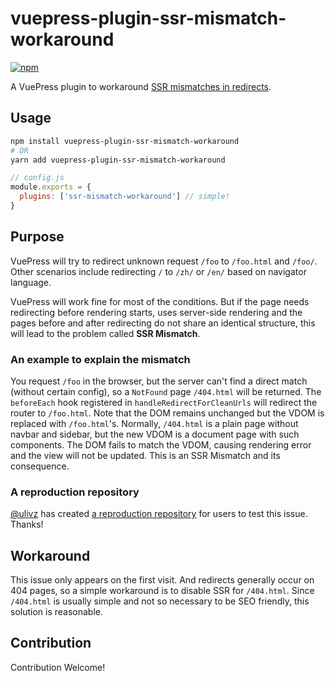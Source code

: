 # vuepress-plugin-ssr-mismatch-workaround

[![npm](https://img.shields.io/npm/v/vuepress-plugin-ssr-mismatch-workaround.svg)](https://www.npmjs.com/package/vuepress-plugin-ssr-mismatch-workaround)

A VuePress plugin to workaround [SSR mismatches in redirects](https://github.com/vuejs/vuepress/issues/1382).

## Usage

```bash
npm install vuepress-plugin-ssr-mismatch-workaround
# OR
yarn add vuepress-plugin-ssr-mismatch-workaround
```

```js
// config.js
module.exports = {
  plugins: ['ssr-mismatch-workaround'] // simple!
}
```

## Purpose

VuePress will try to redirect unknown request `/foo` to `/foo.html` and `/foo/`. Other scenarios include redirecting `/` to `/zh/` or `/en/` based on navigator language.

VuePress will work fine for most of the conditions. But if the page needs redirecting before rendering starts, uses server-side rendering and the pages before and after redirecting do not share an identical structure, this will lead to the problem called **SSR Mismatch**.

### An example to explain the mismatch

You request `/foo` in the browser, but the server can't find a direct match (without certain config), so a `NotFound` page `/404.html` will be returned. The `beforeEach` hook registered in `handleRedirectForCleanUrls` will redirect the router to `/foo.html`. Note that the DOM remains unchanged but the VDOM is replaced with `/foo.html`'s. Normally, `/404.html` is a plain page without navbar and sidebar, but the new VDOM is a document page with such components. The DOM fails to match the VDOM, causing rendering error and the view will not be updated. This is an SSR Mismatch and its consequence.

### A reproduction repository

[@ulivz](https://github.com/ulivz) has created [a reproduction repository](https://github.com/ulivz/vuepress-ssr-mismatch-repro) for users to test this issue. Thanks!

## Workaround

This issue only appears on the first visit. And redirects generally occur on 404 pages, so a simple workaround is to disable SSR for `/404.html`. Since `/404.html` is usually simple and not so necessary to be SEO friendly, this solution is reasonable. 

## Contribution

Contribution Welcome!
